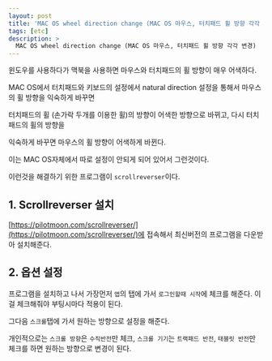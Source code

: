 ```yaml
---
layout: post
title: 'MAC OS wheel direction change (MAC OS 마우스, 터치패드 휠 방향 각각 변경)'
tags: [etc]
description: >
  MAC OS wheel direction change (MAC OS 마우스, 터치패드 휠 방향 각각 변경)
---
```


윈도우를 사용하다가 맥북을 사용하면  마우스와 터치패드의 휠 방향이  매우 어색하다.

MAC OS에서 터치패드와 키보드의 설정에서 natural  direction 설정을 통해서 마우스의 휠 방향을 익숙하게 바꾸면

터치패드의 휠 (손가락 두개를 이용한 휠)의 방향이 어색한 방향으로 바뀌고, 다시 터치패드의 휠의 방향을

익숙하게 바꾸면  마우스의 휠 방향이 어색하게 바뀐다. 

이는 MAC OS자체에서 따로 설정이 안되게 되어 있어서 그런것이다. 

이런것을 해결하기 위한 프로그램이 `scrollreverser`이다. 

## 1. Scrollreverser 설치

[https://pilotmoon.com/scrollreverser/](https://pilotmoon.com/scrollreverser/)에 접속해서 최신버전의 프로그램을 다운받아 설치해준다. 


## 2. 옵션 설정

프로그램을 설치하고 나서 가장먼저 `앱`의 탭에 가서 `로그인할때 시작`에 체크를 해준다. 이걸 체크해줘야 부팅시마다 적용이 된다.

그다음 `스크롤`탭에 가서 원하는  방향으로 설정을 해준다.

개인적으로는 `스크롤 방향`은 `수직반전`만 체크, `스크롤 기기`는 `트랙패드 반전`, `태블릿 반전`만 체크를 하면 원하는 방향으로 변경이 된다.



